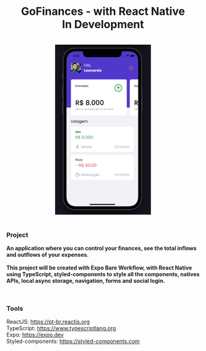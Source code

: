 <h1 align="center">
<br>
GoFinances - with React Native
<br>
In Development
</h1>

<br>

<div align="center">
<img src="./src/assets/bg.png" width="250">
</div>

<br>

### Project
<b>An application where you can control your finances, see the total inflows and outflows of your expenses.</b>
<br>
<br>
<b>This project will be created with Expo Bare Workflow, with React Native using TypeScript, styled-components to style all the components, natives APIs, local async storage, navigation, forms and social login.</b>

<br>

### Tools
ReactJS: https://pt-br.reactjs.org <br>
TypeScript: https://www.typescriptlang.org <br>
Expo: https://expo.dev <br>
Styled-components: https://styled-components.com <br>
